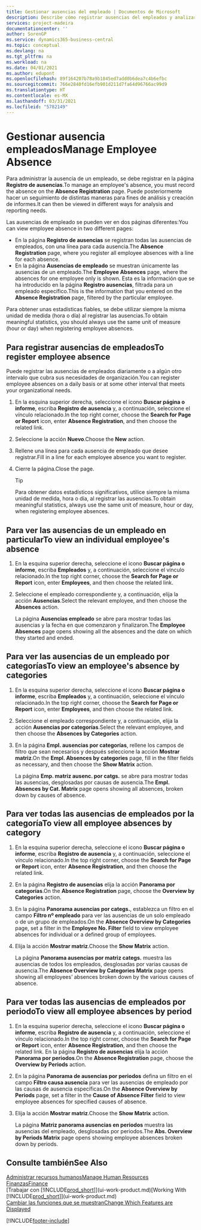 ```yaml
---
title: Gestionar ausencias del empleado | Documentos de Microsoft
description: Describe cómo registrar ausencias del empleados y analizar las estadísticas de las ausencias.
services: project-madeira
documentationcenter: ''
author: SorenGP
ms.service: dynamics365-business-central
ms.topic: conceptual
ms.devlang: na
ms.tgt_pltfrm: na
ms.workload: na
ms.date: 04/01/2021
ms.author: edupont
ms.openlocfilehash: 89f164207b78a9b1845ed7add0b6dea7c4b6efbc
ms.sourcegitcommit: 766e2840fd16efb901d211d7fa64d96766ac99d9
ms.translationtype: HT
ms.contentlocale: es-MX
ms.lasthandoff: 03/31/2021
ms.locfileid: "5782149"
---
```

# <a name="manage-employee-absence"></a><span data-ttu-id="ec486-103">Gestionar ausencia empleados</span><span class="sxs-lookup"><span data-stu-id="ec486-103">Manage Employee Absence</span></span>
<span data-ttu-id="ec486-104">Para administrar la ausencia de un empleado, se debe registrar en la página **Registro de ausencias**.</span><span class="sxs-lookup"><span data-stu-id="ec486-104">To manage an employee's absence, you must record the absence on the **Absence Registration** page.</span></span> <span data-ttu-id="ec486-105">Puede posteriormente hacer un seguimiento de distintas maneras para fines de análisis y creación de informes.</span><span class="sxs-lookup"><span data-stu-id="ec486-105">It can then be viewed in different ways for analysis and reporting needs.</span></span>

<span data-ttu-id="ec486-106">Las ausencias de empleado se pueden ver en dos páginas diferentes:</span><span class="sxs-lookup"><span data-stu-id="ec486-106">You can view employee absence in two different pages:</span></span>

* <span data-ttu-id="ec486-107">En la página **Registro de ausencias** se registran todas las ausencias de empleados, con una línea para cada ausencia.</span><span class="sxs-lookup"><span data-stu-id="ec486-107">The **Absence Registration** page, where you register all employee absences with a line for each absence.</span></span>
* <span data-ttu-id="ec486-108">En la página **Ausencias de empleado** se muestran únicamente las ausencias de un empleado.</span><span class="sxs-lookup"><span data-stu-id="ec486-108">The **Employee Absences** page, where the absences for one employee only is shown.</span></span> <span data-ttu-id="ec486-109">Esta es la información que se ha introducido en la página **Registro ausencias**, filtrada para un empleado específico.</span><span class="sxs-lookup"><span data-stu-id="ec486-109">This is the information that you entered on the **Absence Registration** page, filtered by the particular employee.</span></span>

<span data-ttu-id="ec486-110">Para obtener unas estadísticas fiables, se debe utilizar siempre la misma unidad de medida (hora o día) al registrar las ausencias.</span><span class="sxs-lookup"><span data-stu-id="ec486-110">To obtain meaningful statistics, you should always use the same unit of measure (hour or day) when registering employee absences.</span></span>

## <a name="to-register-employee-absence"></a><span data-ttu-id="ec486-111">Para registrar ausencias de empleados</span><span class="sxs-lookup"><span data-stu-id="ec486-111">To register employee absence</span></span>
<span data-ttu-id="ec486-112">Puede registrar las ausencias de empleados diariamente o a algún otro intervalo que cubra sus necesidades de organización.</span><span class="sxs-lookup"><span data-stu-id="ec486-112">You can register employee absences on a daily basis or at some other interval that meets your organizational needs.</span></span>

1. <span data-ttu-id="ec486-113">En la esquina superior derecha, seleccione el icono **Buscar página o informe**, escriba **Registro de ausencia** y, a continuación, seleccione el vínculo relacionado.</span><span class="sxs-lookup"><span data-stu-id="ec486-113">In the top right corner, choose the **Search for Page or Report** icon, enter **Absence Registration**, and then choose the related link.</span></span>
2. <span data-ttu-id="ec486-114">Seleccione la acción **Nuevo**.</span><span class="sxs-lookup"><span data-stu-id="ec486-114">Choose the **New** action.</span></span>
3. <span data-ttu-id="ec486-115">Rellene una línea para cada ausencia de empleado que desee registrar.</span><span class="sxs-lookup"><span data-stu-id="ec486-115">Fill in a line for each employee absence you want to register.</span></span>
4. <span data-ttu-id="ec486-116">Cierre la página.</span><span class="sxs-lookup"><span data-stu-id="ec486-116">Close the page.</span></span>

    > [!Tip]
    > <span data-ttu-id="ec486-117">Para obtener datos estadísticos significativos, utilice siempre la misma unidad de medida, hora o día, al registrar las ausencias.</span><span class="sxs-lookup"><span data-stu-id="ec486-117">To obtain meaningful statistics, always use the same unit of measure, hour or day, when registering employee absences.</span></span>

## <a name="to-view-an-individual-employees-absence"></a><span data-ttu-id="ec486-118">Para ver las ausencias de un empleado en particular</span><span class="sxs-lookup"><span data-stu-id="ec486-118">To view an individual employee's absence</span></span>
1. <span data-ttu-id="ec486-119">En la esquina superior derecha, seleccione el icono **Buscar página o informe**, escriba **Empleados** y, a continuación, seleccione el vínculo relacionado.</span><span class="sxs-lookup"><span data-stu-id="ec486-119">In the top right corner, choose the **Search for Page or Report** icon, enter **Employees**, and then choose the related link.</span></span>
2. <span data-ttu-id="ec486-120">Seleccione el empleado correspondiente y, a continuación, elija la acción **Ausencias**.</span><span class="sxs-lookup"><span data-stu-id="ec486-120">Select the relevant employee, and then choose the **Absences** action.</span></span>

    <span data-ttu-id="ec486-121">La página **Ausencias empleado** se abre para mostrar todas las ausencias y la fecha en que comenzaron y finalizaron.</span><span class="sxs-lookup"><span data-stu-id="ec486-121">The **Employee Absences** page opens showing all the absences and the date on which they started and ended.</span></span>

## <a name="to-view-an-employees-absence-by-categories"></a><span data-ttu-id="ec486-122">Para ver las ausencias de un empleado por categorías</span><span class="sxs-lookup"><span data-stu-id="ec486-122">To view an employee's absence by categories</span></span>
1. <span data-ttu-id="ec486-123">En la esquina superior derecha, seleccione el icono **Buscar página o informe**, escriba **Empleados** y, a continuación, seleccione el vínculo relacionado.</span><span class="sxs-lookup"><span data-stu-id="ec486-123">In the top right corner, choose the **Search for Page or Report** icon, enter **Employees**, and then choose the related link.</span></span>
2. <span data-ttu-id="ec486-124">Seleccione el empleado correspondiente y, a continuación, elija la acción **Ausencias por categorías**.</span><span class="sxs-lookup"><span data-stu-id="ec486-124">Select the relevant employee, and then choose the **Absences by Categories** action.</span></span>
3. <span data-ttu-id="ec486-125">En la página **Empl. ausencias por categorías**, rellene los campos de filtro que sean necesarios y después seleccione la acción **Mostrar matriz**.</span><span class="sxs-lookup"><span data-stu-id="ec486-125">On the **Empl. Absences by categories** page, fill in the filter fields as necessary, and then choose the **Show Matrix** action.</span></span>

    <span data-ttu-id="ec486-126">La página **Emp. matriz ausenc. por catgs.** se abre para mostrar todas las ausencias, desglosadas por causas de ausencia.</span><span class="sxs-lookup"><span data-stu-id="ec486-126">The **Empl. Absences by Cat. Matrix** page opens showing all absences, broken down by causes of absence.</span></span>

## <a name="to-view-all-employee-absences-by-category"></a><span data-ttu-id="ec486-127">Para ver todas las ausencias de empleados por la categoría</span><span class="sxs-lookup"><span data-stu-id="ec486-127">To view all employee absences by category</span></span>
1. <span data-ttu-id="ec486-128">En la esquina superior derecha, seleccione el icono **Buscar página o informe**, escriba **Registro de ausencia** y, a continuación, seleccione el vínculo relacionado.</span><span class="sxs-lookup"><span data-stu-id="ec486-128">In the top right corner, choose the **Search for Page or Report** icon, enter **Absence Registration**, and then choose the related link.</span></span>
2. <span data-ttu-id="ec486-129">En la página **Registro de ausencias** elija la acción **Panorama por categorías**.</span><span class="sxs-lookup"><span data-stu-id="ec486-129">On the **Absence Registration** page, choose the **Overview by Categories** action.</span></span>
3. <span data-ttu-id="ec486-130">En la página **Panorama ausencias por categs.**, establezca un filtro en el campo **Filtro nº empleado** para ver las ausencias de un solo empleado o de un grupo de empleados.</span><span class="sxs-lookup"><span data-stu-id="ec486-130">On the **Absence Overview by Categories** page, set a filter in the **Employee No. Filter** field to view employee absences for individual or a defined group of employees.</span></span>
4. <span data-ttu-id="ec486-131">Elija la acción **Mostrar matriz**.</span><span class="sxs-lookup"><span data-stu-id="ec486-131">Choose the **Show Matrix** action.</span></span>

    <span data-ttu-id="ec486-132">La página **Panorama ausencias por matriz categs.** muestra las ausencias de todos los empleados, desglosadas por varias causas de ausencia.</span><span class="sxs-lookup"><span data-stu-id="ec486-132">The **Absence Overview by Categories Matrix** page opens showing all employees’ absences broken down by the various causes of absence.</span></span>

## <a name="to-view-all-employee-absences-by-period"></a><span data-ttu-id="ec486-133">Para ver todas las ausencias de empleados por periodo</span><span class="sxs-lookup"><span data-stu-id="ec486-133">To view all employee absences by period</span></span>
1. <span data-ttu-id="ec486-134">En la esquina superior derecha, seleccione el icono **Buscar página o informe**, escriba **Registro de ausencia** y, a continuación, seleccione el vínculo relacionado.</span><span class="sxs-lookup"><span data-stu-id="ec486-134">In the top right corner, choose the **Search for Page or Report** icon, enter **Absence Registration**, and then choose the related link.</span></span>
   <span data-ttu-id="ec486-135">En la página **Registro de ausencias** elija la acción **Panorama por periodos**.</span><span class="sxs-lookup"><span data-stu-id="ec486-135">On the **Absence Registration** page, choose the **Overview by Periods** action.</span></span>
2. <span data-ttu-id="ec486-136">En la página **Panorama de ausencias por periodos** defina un filtro en el campo **Filtro causa ausencia** para ver las ausencias de empleado por las causas de ausencia específicas.</span><span class="sxs-lookup"><span data-stu-id="ec486-136">On the **Absence Overview by Periods** page, set a filter in the **Cause of Absence Filter** field to view employee absences for specified causes of absence.</span></span>
3. <span data-ttu-id="ec486-137">Elija la acción **Mostrar matriz**.</span><span class="sxs-lookup"><span data-stu-id="ec486-137">Choose the **Show Matrix** action.</span></span>

    <span data-ttu-id="ec486-138">La página **Matriz panorama ausencias en periodos** muestra las ausencias del empleado, desglosadas por periodos.</span><span class="sxs-lookup"><span data-stu-id="ec486-138">The **Abs. Overview by Periods Matrix** page opens showing employee absences broken down by periods.</span></span>

## <a name="see-also"></a><span data-ttu-id="ec486-139">Consulte también</span><span class="sxs-lookup"><span data-stu-id="ec486-139">See Also</span></span>
[<span data-ttu-id="ec486-140">Administrar recursos humanos</span><span class="sxs-lookup"><span data-stu-id="ec486-140">Manage Human Resources</span></span>](hr-manage-human-resources.md)  
[<span data-ttu-id="ec486-141">Finanzas</span><span class="sxs-lookup"><span data-stu-id="ec486-141">Finance</span></span>](finance.md)  
<span data-ttu-id="ec486-142">[Trabajar con [!INCLUDE[prod_short](includes/prod_short.md)]](ui-work-product.md)</span><span class="sxs-lookup"><span data-stu-id="ec486-142">[Working With [!INCLUDE[prod_short](includes/prod_short.md)]](ui-work-product.md)</span></span>  
[<span data-ttu-id="ec486-143">Cambiar las funciones que se muestran</span><span class="sxs-lookup"><span data-stu-id="ec486-143">Change Which Features are Displayed</span></span>](ui-experiences.md)


[!INCLUDE[footer-include](includes/footer-banner.md)]